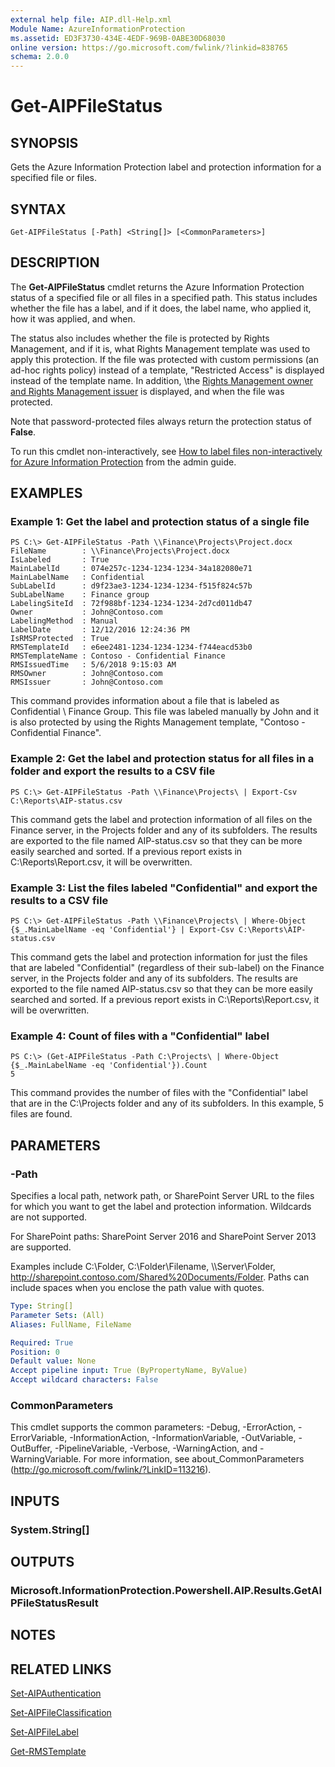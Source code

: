 ```yaml
---
external help file: AIP.dll-Help.xml
Module Name: AzureInformationProtection
ms.assetid: ED3F3730-434E-4EDF-969B-0ABE30D68030
online version: https://go.microsoft.com/fwlink/?linkid=838765
schema: 2.0.0
---
```


# Get-AIPFileStatus

## SYNOPSIS
Gets the Azure Information Protection label and protection information for a specified file or files.

## SYNTAX

```
Get-AIPFileStatus [-Path] <String[]> [<CommonParameters>]
```

## DESCRIPTION
The **Get-AIPFileStatus** cmdlet returns the Azure Information Protection status of a specified file or all files in a specified path. This status includes whether the file has a label, and if it does, the label name, who applied it, how it was applied, and when. 

The status also includes whether the file is protected by Rights Management, and if it is, what Rights Management template was used to apply this protection. If the file was protected with custom permissions (an ad-hoc rights policy) instead of a template, "Restricted Access" is displayed instead of the template name. In addition, \the [Rights Management owner and Rights Management issuer](https://docs.microsoft.com/information-protection/deploy-use/configure-usage-rights#rights-management-issuer-and-rights-management-owner) is displayed, and when the file was protected.

Note that password-protected files always return the protection status of **False**.

To run this cmdlet non-interactively, see [How to label files non-interactively for Azure Information Protection](https://docs.microsoft.com/information-protection/rms-client/client-admin-guide-powershell#how-to-label-files-non-interactively-for-azure-information-protection) from the admin guide.

## EXAMPLES

### Example 1: Get the label and protection status of a single file
```
PS C:\> Get-AIPFileStatus -Path \\Finance\Projects\Project.docx
FileName        : \\Finance\Projects\Project.docx
IsLabeled       : True
MainLabelId     : 074e257c-1234-1234-1234-34a182080e71
MainLabelName   : Confidential
SubLabelId      : d9f23ae3-1234-1234-1234-f515f824c57b
SubLabelName    : Finance group
LabelingSiteId  : 72f988bf-1234-1234-1234-2d7cd011db47
Owner           : John@Contoso.com
LabelingMethod  : Manual
LabelDate       : 12/12/2016 12:24:36 PM
IsRMSProtected  : True
RMSTemplateId   : e6ee2481-1234-1234-1234-f744eacd53b0
RMSTemplateName : Contoso - Confidential Finance
RMSIssuedTime   : 5/6/2018 9:15:03 AM
RMSOwner        : John@Contoso.com
RMSIssuer       : John@Contoso.com
```

This command provides information about a file that is labeled as Confidential \ Finance Group. This file was labeled manually by John and it is also protected by using the Rights Management template, "Contoso - Confidential Finance". 

### Example 2: Get the label and protection status for all files in a  folder and export the results to a CSV file
```
PS C:\> Get-AIPFileStatus -Path \\Finance\Projects\ | Export-Csv C:\Reports\AIP-status.csv
```

This command gets the label and protection information of all files on the Finance server, in the Projects folder and any of its subfolders. The results are exported to the file named AIP-status.csv so that they can be more easily searched and sorted. If a previous report exists in C:\Reports\Report.csv, it will be overwritten.

### Example 3: List the files labeled "Confidential" and export the results to a CSV file
```
PS C:\> Get-AIPFileStatus -Path \\Finance\Projects\ | Where-Object {$_.MainLabelName -eq 'Confidential'} | Export-Csv C:\Reports\AIP-status.csv
```

This command gets the label and protection information for just the files that are labeled "Confidential" (regardless of their sub-label) on the Finance server, in the Projects folder and any of its subfolders. The results are exported to the file named AIP-status.csv so that they can be more easily searched and sorted. If a previous report exists in C:\Reports\Report.csv, it will be overwritten.

### Example 4: Count of files with a "Confidential" label
```
PS C:\> (Get-AIPFileStatus -Path C:\Projects\ | Where-Object {$_.MainLabelName -eq 'Confidential'}).Count
5
```

This command provides the number of files with the "Confidential" label that are in the C:\Projects folder and any of its subfolders. In this example, 5 files are found.

## PARAMETERS

### -Path
Specifies a local path, network path, or SharePoint Server URL to the files for which you want to get the label and protection information. Wildcards are not supported.

For SharePoint paths: SharePoint Server 2016 and SharePoint Server 2013 are supported.

Examples include C:\Folder\, C:\Folder\Filename, \\\Server\Folder, http://sharepoint.contoso.com/Shared%20Documents/Folder. Paths can include spaces when you enclose the path value with quotes.

```yaml
Type: String[]
Parameter Sets: (All)
Aliases: FullName, FileName

Required: True
Position: 0
Default value: None
Accept pipeline input: True (ByPropertyName, ByValue)
Accept wildcard characters: False
```

### CommonParameters
This cmdlet supports the common parameters: -Debug, -ErrorAction, -ErrorVariable, -InformationAction, -InformationVariable, -OutVariable, -OutBuffer, -PipelineVariable, -Verbose, -WarningAction, and -WarningVariable. For more information, see about_CommonParameters (http://go.microsoft.com/fwlink/?LinkID=113216).

## INPUTS

### System.String[]

## OUTPUTS

### Microsoft.InformationProtection.Powershell.AIP.Results.GetAIPFileStatusResult

## NOTES

## RELATED LINKS

[Set-AIPAuthentication](./Set-AIPAuthentication.md)

[Set-AIPFileClassification](./Set-AIPFileClassification.md)

[Set-AIPFileLabel](./Set-AIPFileLabel.md)

[Get-RMSTemplate](./Get-RMSTemplate.md)

